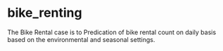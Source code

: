 # bike_renting
The Bike Rental case is to Predication of bike rental count on daily basis based on the environmental and seasonal settings.
